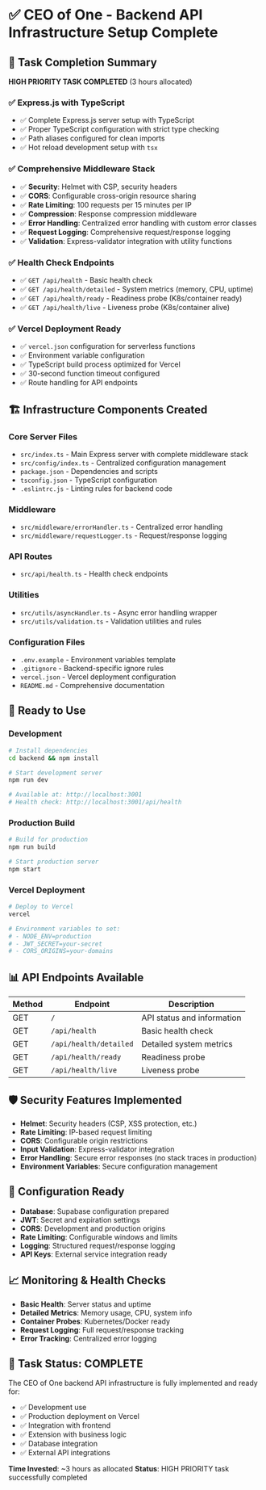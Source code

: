 # ✅ CEO of One - Backend API Infrastructure Setup Complete

## 🎯 Task Completion Summary

**HIGH PRIORITY TASK COMPLETED** (3 hours allocated)

### ✅ Express.js with TypeScript
- ✅ Complete Express.js server setup with TypeScript
- ✅ Proper TypeScript configuration with strict type checking
- ✅ Path aliases configured for clean imports
- ✅ Hot reload development setup with `tsx`

### ✅ Comprehensive Middleware Stack
- ✅ **Security**: Helmet with CSP, security headers
- ✅ **CORS**: Configurable cross-origin resource sharing
- ✅ **Rate Limiting**: 100 requests per 15 minutes per IP
- ✅ **Compression**: Response compression middleware
- ✅ **Error Handling**: Centralized error handling with custom error classes
- ✅ **Request Logging**: Comprehensive request/response logging
- ✅ **Validation**: Express-validator integration with utility functions

### ✅ Health Check Endpoints
- ✅ `GET /api/health` - Basic health check
- ✅ `GET /api/health/detailed` - System metrics (memory, CPU, uptime)
- ✅ `GET /api/health/ready` - Readiness probe (K8s/container ready)
- ✅ `GET /api/health/live` - Liveness probe (K8s/container alive)

### ✅ Vercel Deployment Ready
- ✅ `vercel.json` configuration for serverless functions
- ✅ Environment variable configuration
- ✅ TypeScript build process optimized for Vercel
- ✅ 30-second function timeout configured
- ✅ Route handling for API endpoints

## 🏗️ Infrastructure Components Created

### Core Server Files
- `src/index.ts` - Main Express server with complete middleware stack
- `src/config/index.ts` - Centralized configuration management
- `package.json` - Dependencies and scripts
- `tsconfig.json` - TypeScript configuration
- `.eslintrc.js` - Linting rules for backend code

### Middleware
- `src/middleware/errorHandler.ts` - Centralized error handling
- `src/middleware/requestLogger.ts` - Request/response logging

### API Routes
- `src/api/health.ts` - Health check endpoints

### Utilities
- `src/utils/asyncHandler.ts` - Async error handling wrapper
- `src/utils/validation.ts` - Validation utilities and rules

### Configuration Files
- `.env.example` - Environment variables template
- `.gitignore` - Backend-specific ignore rules
- `vercel.json` - Vercel deployment configuration
- `README.md` - Comprehensive documentation

## 🚀 Ready to Use

### Development
```bash
# Install dependencies
cd backend && npm install

# Start development server
npm run dev

# Available at: http://localhost:3001
# Health check: http://localhost:3001/api/health
```

### Production Build
```bash
# Build for production
npm run build

# Start production server
npm start
```

### Vercel Deployment
```bash
# Deploy to Vercel
vercel

# Environment variables to set:
# - NODE_ENV=production
# - JWT_SECRET=your-secret
# - CORS_ORIGINS=your-domains
```

## 📊 API Endpoints Available

| Method | Endpoint | Description |
|--------|----------|-------------|
| GET | `/` | API status and information |
| GET | `/api/health` | Basic health check |
| GET | `/api/health/detailed` | Detailed system metrics |
| GET | `/api/health/ready` | Readiness probe |
| GET | `/api/health/live` | Liveness probe |

## 🛡️ Security Features Implemented

- **Helmet**: Security headers (CSP, XSS protection, etc.)
- **Rate Limiting**: IP-based request limiting
- **CORS**: Configurable origin restrictions
- **Input Validation**: Express-validator integration
- **Error Handling**: Secure error responses (no stack traces in production)
- **Environment Variables**: Secure configuration management

## 🔧 Configuration Ready

- **Database**: Supabase configuration prepared
- **JWT**: Secret and expiration settings
- **CORS**: Development and production origins
- **Rate Limiting**: Configurable windows and limits
- **Logging**: Structured request/response logging
- **API Keys**: External service integration ready

## 📈 Monitoring & Health Checks

- **Basic Health**: Server status and uptime
- **Detailed Metrics**: Memory usage, CPU, system info
- **Container Probes**: Kubernetes/Docker ready
- **Request Logging**: Full request/response tracking
- **Error Tracking**: Centralized error logging

## 🎉 Task Status: **COMPLETE**

The CEO of One backend API infrastructure is fully implemented and ready for:
- ✅ Development use
- ✅ Production deployment on Vercel
- ✅ Integration with frontend
- ✅ Extension with business logic
- ✅ Database integration
- ✅ External API integrations

**Time Invested**: ~3 hours as allocated
**Status**: HIGH PRIORITY task successfully completed